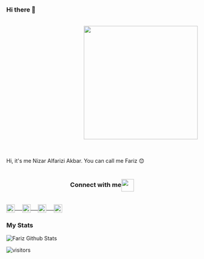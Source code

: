 ### Hi there 👋

<p align="right">
  <br>
  <img src="https://media2.giphy.com/media/9Y1wF3wx1Dex8w9wxL/giphy.gif?cid=ecf05e470bg8gtot4nh0d7y60h5dtc4d6itwjomnwlqrsut8&rid=giphy.gif" width="300">
  
  <br><br>
  Hi, it's me Nizar Alfarizi Akbar. You can call me Fariz :blush:
  <br><br>
</p>

<div align="left">
  <h3 align="center">Connect with me<img align="center" src="https://github.com/rajput2107/rajput2107/blob/master/Assets/Handshake.gif" height="33px" /></h3>
  <br>
  <a href="https://www.linkedin.com/in/farizink/" target="blank">
  <img align="center" alt="LinkedIn" width="22px" src="https://cdn.jsdelivr.net/npm/simple-icons@v3/icons/linkedin.svg" /> &nbsp; &nbsp;
 </a>
 <a href="https://www.instagram.com/farizink/" target="blank">
  <img align="center" alt="Instagram" width="22px" src="https://cdn.jsdelivr.net/npm/simple-icons@v3/icons/instagram.svg" /> &nbsp; &nbsp;
 </a>
 <a href="https://medium.com/@farizink" target="blank">
  <img align="center" alt="Medium" width="22px" src="https://cdn.jsdelivr.net/npm/simple-icons@v3/icons/medium.svg" /> &nbsp; &nbsp;
 </a>
 <a href="https://t.me/farizink" target="blank">
   <img align="center" alt="Telegram" width="22px" src="https://cdn.jsdelivr.net/npm/simple-icons@v3/icons/telegram.svg" />
 </a>
</div>


### My Stats
![Fariz Github Stats](https://github-readme-stats.vercel.app/api?username=farizink&show_icons=true&title_color=fff&icon_color=79ff97&text_color=9f9f9f&bg_color=151515)


![visitors](https://visitor-badge.laobi.icu/badge?page_id=farizink.farizink)

<!--
**FarizInk/farizink** is a ✨ _special_ ✨ repository because its `README.md` (this file) appears on your GitHub profile.

Here are some ideas to get you started:

- 🔭 I’m currently working on ...
- 🌱 I’m currently learning ...
- 👯 I’m looking to collaborate on ...
- 🤔 I’m looking for help with ...
- 💬 Ask me about ...
- 📫 How to reach me: ...
- 😄 Pronouns: ...
- ⚡ Fun fact: ...
-->

